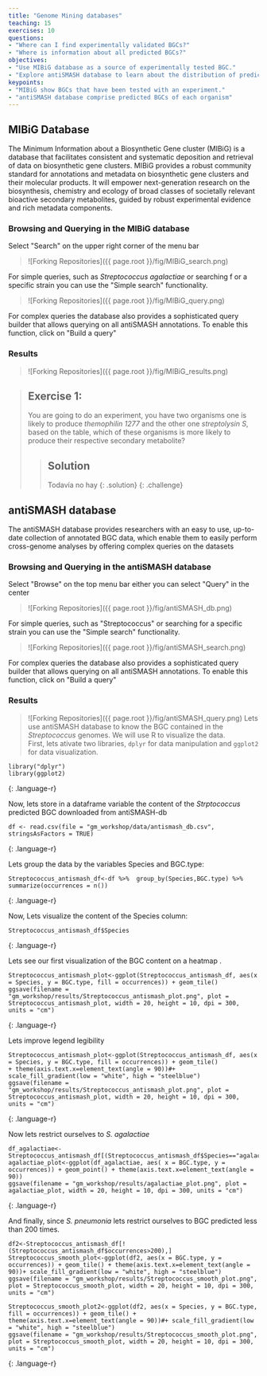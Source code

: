 ```yaml
---
title: "Genome Mining databases"
teaching: 15
exercises: 10
questions:
- "Where can I find experimentally validated BGCs?"
- "Where is information about all predicted BGCs?"
objectives:
- "Use MIBiG database as a source of experimentally tested BGC."
- "Explore antiSMASH database to learn about the distribution of predicted BGC."
keypoints:
- "MIBiG show BGCs that have been tested with an experiment."
- "antiSMASH database comprise predicted BGCs of each organism"
---
```

## MIBiG Database
The Minimum Information about a Biosynthetic Gene cluster (MIBiG) is a database that facilitates consistent and systematic deposition and retrieval of data on biosynthetic gene clusters. MIBiG provides a robust community standard for annotations and metadata on biosynthetic gene clusters and their molecular products. It will empower next-generation research on the biosynthesis, chemistry and ecology of broad classes of societally relevant bioactive secondary metabolites, guided by robust experimental evidence and rich metadata components.

### Browsing and Querying in the MIBiG database

Select "Search" on the upper right corner of the menu bar

> ![Forking Repositories]({{ page.root }}/fig/MIBiG_search.png)

For simple queries, such as _Streptococcus agalactiae_ or searching f
or a specific strain you can use the "Simple search"  functionality.

> ![Forking Repositories]({{ page.root }}/fig/MIBiG_query.png)

For complex queries the database also provides a sophisticated query builder that allows querying on all antiSMASH annotations. To enable this function, click on "Build a query"

### Results

> ![Forking Repositories]({{ page.root }}/fig/MIBiG_results.png)

> ## Exercise 1: 
> You are going to do an experiment, you have two organisms one is likely to produce *themophilin 1277* and the other one *streptolysin S*, based on the table, which of these organisms is more likely to produce their respective secondary metabolite?
> 
> > ## Solution
> > Todavía no hay
> {: .solution}
{: .challenge}



## antiSMASH database
The antiSMASH database provides researchers with an easy to use, up-to-date collection of annotated BGC data, which enable them to easily perform cross-genome analyses by offering complex queries on the datasets

### Browsing and Querying in the antiSMASH database
Select "Browse" on the top menu bar either you can select "Query" in the center

> ![Forking Repositories]({{ page.root }}/fig/antiSMASH_db.png)

For simple queries, such as "Streptococcus" or searching for a specific strain you can use the "Simple search" functionality.

> ![Forking Repositories]({{ page.root }}/fig/antiSMASH_search.png)

For complex queries the database also provides a sophisticated query builder that allows querying on all antiSMASH annotations. To enable this function, click on "Build a query"

### Results

> ![Forking Repositories]({{ page.root }}/fig/antiSMASH_query.png)
Lets use antiSMASH database to know the BGC contained in 
the _Streptococcus_ genomes. We will use R to visualize the data.  
First, lets ativate two libraries, `dplyr` for data manipulation 
and `ggplot2` for data visualization.      
  
~~~
library("dplyr")
library(ggplot2)
~~~
{: .language-r}

Now, lets store in a dataframe variable the content of the
_Strptococcus_ predicted BGC downloaded from antiSMASH-db  

~~~
df <- read.csv(file = "gm_workshop/data/antismash_db.csv", stringsAsFactors = TRUE)
~~~
{: .language-r}

Lets group the data by the variables Species and BGC.type:  
~~~
Streptococcus_antismash_df<-df %>%  group_by(Species,BGC.type) %>%  summarize(occurrences = n()) 
~~~
{: .language-r}

Now, Lets visualize the content of the Species column:  
~~~
Streptococcus_antismash_df$Species 
~~~
{: .language-r}  

Lets see our first visualization of the BGC content on a heatmap  .
~~~
Streptococcus_antismash_plot<-ggplot(Streptococcus_antismash_df, aes(x = Species, y = BGC.type, fill = occurrences)) + geom_tile() 
ggsave(filename = "gm_workshop/results/Streptococcus_antismash_plot.png", plot = Streptococcus_antismash_plot, width = 20, height = 10, dpi = 300, units = "cm")
~~~
{: .language-r}  

Lets improve legend legibility  
~~~
Streptococcus_antismash_plot<-ggplot(Streptococcus_antismash_df, aes(x = Species, y = BGC.type, fill = occurrences)) + geom_tile() 
+ theme(axis.text.x=element_text(angle = 90))#+ scale_fill_gradient(low = "white", high = "steelblue")
ggsave(filename = "gm_workshop/results/Streptococcus_antismash_plot.png", plot = Streptococcus_antismash_plot, width = 20, height = 10, dpi = 300, units = "cm")

~~~
{: .language-r}

Now lets restrict ourselves to _S. agalactiae_  
~~~
df_agalactiae<-Streptococcus_antismash_df[(Streptococcus_antismash_df$Species=="agalactiae"),]             
agalactiae_plot<-ggplot(df_agalactiae, aes( x = BGC.type, y = occurrences)) + geom_point() + theme(axis.text.x=element_text(angle = 90))
ggsave(filename = "gm_workshop/results/agalactiae_plot.png", plot = agalactiae_plot, width = 20, height = 10, dpi = 300, units = "cm")
~~~
{: .language-r}

And finally, since _S. pneumonia_ lets restrict ourselves 
to BGC predicted less than 200 times.   
~~~
df2<-Streptococcus_antismash_df[!(Streptococcus_antismash_df$occurrences>200),]             
Streptococcus_smooth_plot<-ggplot(df2, aes(x = BGC.type, y = occurrences)) + geom_tile() + theme(axis.text.x=element_text(angle = 90))+ scale_fill_gradient(low = "white", high = "steelblue")
ggsave(filename = "gm_workshop/results/Streptococcus_smooth_plot.png", plot = Streptococcus_smooth_plot, width = 20, height = 10, dpi = 300, units = "cm")

Streptococcus_smooth_plot2<-ggplot(df2, aes(x = Species, y = BGC.type, fill = occurrences)) + geom_tile() + theme(axis.text.x=element_text(angle = 90))#+ scale_fill_gradient(low = "white", high = "steelblue")
ggsave(filename = "gm_workshop/results/Streptococcus_smooth_plot.png", plot = Streptococcus_smooth_plot, width = 20, height = 10, dpi = 300, units = "cm")
~~~
{: .language-r}
